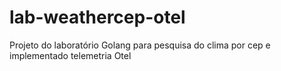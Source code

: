 # lab-weathercep-otel
Projeto do laboratório Golang para pesquisa do clima por cep e implementado telemetria Otel
